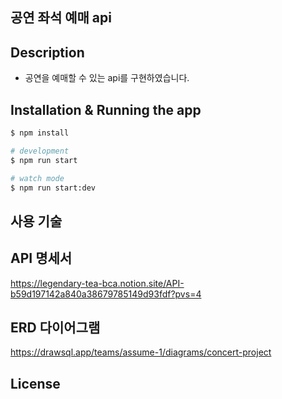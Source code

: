 ## 공연 좌석 예매 api

## Description

- 공연을 예매할 수 있는 api를 구현하였습니다.

## Installation & Running the app

```bash
$ npm install

# development
$ npm run start

# watch mode
$ npm run start:dev

```

## 사용 기술

## API 명세서
https://legendary-tea-bca.notion.site/API-b59d197142a840a38679785149d93fdf?pvs=4



## ERD 다이어그램

https://drawsql.app/teams/assume-1/diagrams/concert-project

## License


